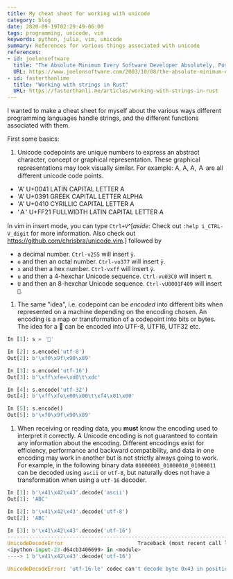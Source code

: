 ```yaml
---
title: My cheat sheet for working with unicode
category: blog
date: 2020-09-19T02:29:49-06:00
tags: programming, unicode, vim
keywords: python, julia, vim, unicode
summary: References for various things associated with unicode
references:
- id: joelonsoftware
  title: "The Absolute Minimum Every Software Developer Absolutely, Positively Must Know About Unicode and Character Sets (No Excuses!)"
  URL: https://www.joelonsoftware.com/2003/10/08/the-absolute-minimum-every-software-developer-absolutely-positively-must-know-about-unicode-and-character-sets-no-excuses/
- id: fasterthanlime
  title: "Working with strings in Rust"
  URL: https://fasterthanli.me/articles/working-with-strings-in-rust
---
```


I wanted to make a cheat sheet for myself about the various ways different programming languages handle strings,
and the different functions associated with them.

First some basics:

1. Unicode codepoints are unique numbers to express an abstract character, concept or graphical representation.
  These graphical representations may look visually similar.
  For example: A, Α, А, Ａ are all different unicode code points.

  - 'A' U+0041 LATIN CAPITAL LETTER A
  - 'Α' U+0391 GREEK CAPITAL LETTER ALPHA
  - 'А' U+0410 CYRILLIC CAPITAL LETTER A
  - 'Ａ' U+FF21 FULLWIDTH LATIN CAPITAL LETTER A

  In vim in insert mode, you can type `Ctrl+V`^[_aside_: Check out `:help i_CTRL-V_digit` for more information. Also check out <https://github.com/chrisbra/unicode.vim>.] followed by



  - a decimal number. `Ctrl-v255` will insert `ÿ`.
  - `o` and then an octal number. `Ctrl-vo377` will insert `ÿ`.
  - `x` and then a hex number. `Ctrl-vxff` will insert `ÿ`.
  - `u` and then a 4-hexchar Unicode sequence. `Ctrl-vu03C0` will insert `π`.
  - `U` and then an 8-hexchar Unicode sequence. `Ctrl-vU0001F409` will insert `🐉`.

1. The same "idea", i.e. codepoint can be _encoded_ into different bits when represented on a machine depending on the encoding chosen.
  An encoding is a map or transformation of a codepoint into bits or bytes.
  The idea for a 🐉 can be encoded into UTF-8, UTF16, UTF32 etc.

  ```python
  In [1]: s = '🐉'

  In [2]: s.encode('utf-8')
  Out[2]: b'\xf0\x9f\x90\x89'

  In [3]: s.encode('utf-16')
  Out[3]: b'\xff\xfe=\xd8\t\xdc'

  In [4]: s.encode('utf-32')
  Out[4]: b'\xff\xfe\x00\x00\t\xf4\x01\x00'

  In [5]: s.encode()
  Out[5]: b'\xf0\x9f\x90\x89'
  ```

1. When receiving or reading data, you **must** know the encoding used to interpret it correctly.
  A Unicode encoding is not guaranteed to contain any information about the encoding.
  Different encodings exist for efficiency, performance and backward compatibility, and data in one encoding may work in another but is not strictly always going to work.
  For example, in the following binary data `01000001_01000010_01000011` can be decoded using `ascii` or `utf-8`, but naturally does not have a transformation when using a `utf-16` decoder.

  ```python
  In [1]: b'\x41\x42\x43'.decode('ascii')
  Out[1]: 'ABC'

  In [2]: b'\x41\x42\x43'.decode('utf-8')
  Out[2]: 'ABC'

  In [3]: b'\x41\x42\x43'.decode('utf-16')
  ---------------------------------------------------------------------------
  UnicodeDecodeError                        Traceback (most recent call last)
  <ipython-input-23-d64cb3406699> in <module>
  ----> 1 b'\x41\x42\x43'.decode('utf-16')

  UnicodeDecodeError: 'utf-16-le' codec can't decode byte 0x43 in position 2: truncated data
  ```
